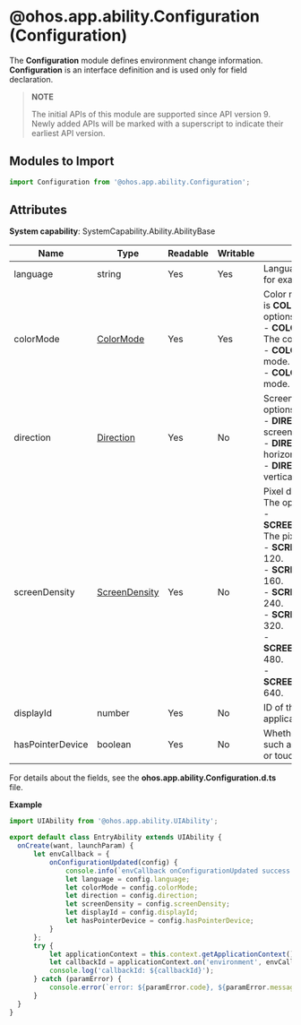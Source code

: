 # @ohos.app.ability.Configuration (Configuration)

The **Configuration** module defines environment change information. **Configuration** is an interface definition and is used only for field declaration.

> **NOTE**
> 
> The initial APIs of this module are supported since API version 9. Newly added APIs will be marked with a superscript to indicate their earliest API version.

## Modules to Import

```ts
import Configuration from '@ohos.app.ability.Configuration';
```

## Attributes

**System capability**: SystemCapability.Ability.AbilityBase

| Name| Type| Readable| Writable| Description|
| -------- | -------- | -------- | -------- | -------- |
| language | string | Yes| Yes| Language of the application, for example, **zh**.|
| colorMode | [ColorMode](js-apis-app-ability-configurationConstant.md#configurationconstantcolormode) | Yes| Yes| Color mode. The default value is **COLOR_MODE_LIGHT**. The options are as follows:<br>- **COLOR_MODE_NOT_SET**: The color mode is not set.<br>- **COLOR_MODE_LIGHT**: light mode.<br>- **COLOR_MODE_DARK**: dark mode.|
| direction | [Direction](js-apis-app-ability-configurationConstant.md#configurationconstantdirection) | Yes| No| Screen orientation. The options are as follows:<br>- **DIRECTION_NOT_SET**: The screen orientation is not set.<br>- **DIRECTION_HORIZONTAL**: horizontal direction.<br>- **DIRECTION_VERTICAL**: vertical direction.|
| screenDensity  | [ScreenDensity](js-apis-app-ability-configurationConstant.md#configurationconstantscreendensity) | Yes| No| Pixel density of the screen. The options are as follows:<br>- **SCREEN_DENSITY_NOT_SET**: The pixel density is not set.<br>- **SCREEN_DENSITY_SDPI**: 120.<br>- **SCREEN_DENSITY_MDPI**: 160.<br>- **SCREEN_DENSITY_LDPI**: 240.<br>- **SCREEN_DENSITY_XLDPI**: 320.<br>- **SCREEN_DENSITY_XXLDPI**: 480.<br>- **SCREEN_DENSITY_XXXLDPI**: 640.|
| displayId  | number | Yes| No| ID of the display where the application is located.|
| hasPointerDevice  | boolean | Yes| No| Whether a pointer device, such as a keyboard, mouse, or touchpad, is connected.|

For details about the fields, see the **ohos.app.ability.Configuration.d.ts** file.

**Example**

  ```ts
import UIAbility from '@ohos.app.ability.UIAbility';

export default class EntryAbility extends UIAbility {
    onCreate(want, launchParam) {
        let envCallback = {
            onConfigurationUpdated(config) {
                console.info(`envCallback onConfigurationUpdated success: ${JSON.stringify(config)}`);
                let language = config.language;
                let colorMode = config.colorMode;
                let direction = config.direction;
                let screenDensity = config.screenDensity;
                let displayId = config.displayId;
                let hasPointerDevice = config.hasPointerDevice;
            }
        };
        try {
            let applicationContext = this.context.getApplicationContext();
            let callbackId = applicationContext.on('environment', envCallback);
            console.log('callbackId: ${callbackId}');
        } catch (paramError) {
            console.error(`error: ${paramError.code}, ${paramError.message}`);
        }
    }
}
  ```

